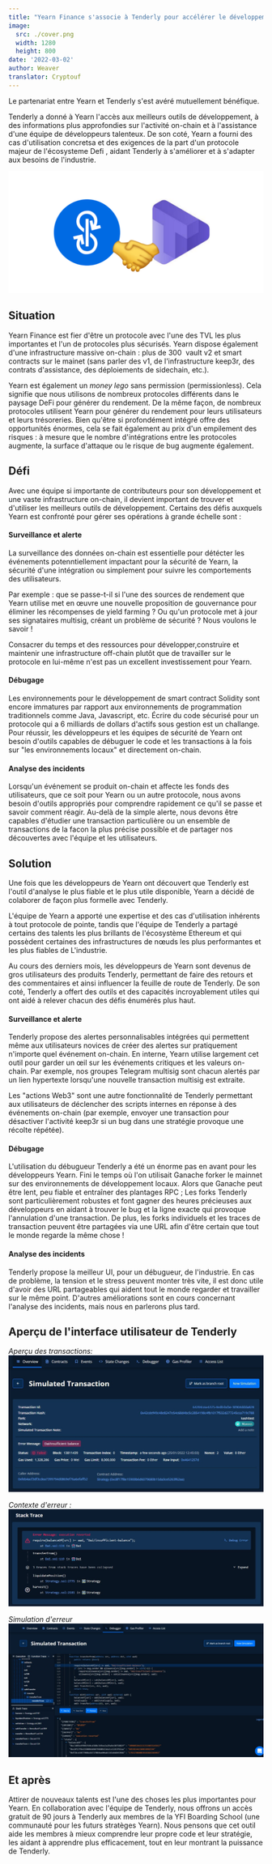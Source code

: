 ```yaml
---
title: "Yearn Finance s'associe à Tenderly pour accélérer le développement, le débugage et l'analyse d'incidents"
image:
  src: ./cover.png
  width: 1280
  height: 800
date: '2022-03-02'
author: Weaver
translator: Cryptouf 
---
```


Le partenariat entre Yearn et Tenderly s'est avéré mutuellement bénéfique.

Tenderly a donné à Yearn l'accès aux meilleurs outils de développement, à des informations plus approfondies sur l'activité on-chain et à l'assistance d'une équipe de développeurs talenteux. De son coté, Yearn a fourni des cas d'utilisation concretsa et des exigences de la part d'un protocole majeur de l'écosysteme Defi , aidant Tenderly à s'améliorer et à s'adapter aux besoins de l'industrie.

![](cover.png?w=1400&h=670)

## Situation
Yearn Finance est fier d'être un protocole avec l'une des TVL les plus importantes et l'un de protocoles plus sécurisés. Yearn dispose également d'une infrastructure massive on-chain : plus de 300  vault v2 et smart contracts sur le mainet (sans parler des v1, de l'infrastructure keep3r, des contrats d'assistance, des déploiements de sidechain, etc.).

Yearn est également un *money lego* sans permission (permissionless). Cela signifie que nous utilisons de nombreux protocoles différents dans le paysage DeFi pour générer du rendement. De la même façon, de nombreux protocoles utilisent Yearn pour générer du rendement pour leurs utilisateurs et leurs trésoreries. Bien qu'être si profondément intégré offre des opportunités énormes, cela se fait également au prix d'un empilement des risques : à mesure que le nombre d'intégrations entre les protocoles augmente, la surface d'attaque ou le risque de bug augmente également.

## Défi

Avec une équipe si importante de contributeurs pour son développement et une vaste infrastructure on-chain, il devient important de trouver et d'utiliser les meilleurs outils de développement. Certains des défis auxquels Yearn est confronté pour gérer ses opérations à grande échelle sont :

#### Surveillance et alerte
La surveillance des données on-chain est essentielle pour détécter les événements potenntiellement impactant pour la sécurité de Yearn, la sécurité d'une intégration ou simplement pour suivre les comportements des utilisateurs.

Par exemple : que se passe-t-il si l'une des sources de rendement que Yearn utilise met en œuvre une nouvelle proposition de gouvernance pour éliminer les récompenses de yield farming ? Ou qu'un protocole met à jour ses signataires multisig, créant un problème de sécurité ? Nous voulons le savoir !

Consacrer du temps et des ressources pour développer,construire et maintenir une infrastructure off-chain plutôt que de travailler sur le protocole en lui-même n'est pas un excellent investissement pour Yearn.

#### Débugage
Les environnements pour le développement de smart contract Solidity sont encore immatures par rapport aux environnements de programmation traditionnels comme Java, Javascript, etc. Écrire du code sécurisé pour un protocole qui a 6 milliards de dollars d'actifs sous gestion est un challange. Pour réussir, les développeurs et les équipes de sécurité de Yearn ont besoin d'outils capables de débuguer le code et les transactions à la fois sur "les environnements locaux" et directement on-chain. 

#### Analyse des incidents
Lorsqu'un événement se produit on-chain et affecte les fonds des utilisateurs, que ce soit pour Yearn ou un autre protocole, nous avons besoin d'outils appropriés pour comprendre rapidement ce qu'il se passe et savoir comment réagir. Au-delà de la simple alerte, nous devons être capables d'étudier une transaction particulière ou un ensemble de transactions de la facon la plus précise possible et de partager nos découvertes avec l'équipe et les utilisateurs.

## Solution
Une fois que les développeurs de Yearn ont découvert que Tenderly est l'outil d'analyse le plus fiable et le plus utile disponible, Yearn a décidé de colaborer de façon plus formelle avec Tenderly.

L'équipe de Yearn a apporté une expertise et des cas d'utilisation inhérents à tout protocole de pointe, tandis que l'équipe de Tenderly a partagé certains des talents les plus brillants de l'écosystème Ethereum et qui possèdent certaines des infrastructures de nœuds les plus performantes et les plus fiables de L'industrie.

Au cours des derniers mois, les développeurs de Yearn sont devenus de gros utilisateurs des produits Tenderly, permettant de faire des retours et des commentaires et ainsi influencer la feuille de route de Tenderly. De son coté, Tenderly a offert des outils et des capacités incroyablement utiles qui ont aidé à relever chacun des défis énumérés plus haut.

#### Surveillance et alerte
Tenderly propose des alertes personnalisables intégrées qui permettent même aux utilisateurs novices de créer des alertes sur pratiquement n'importe quel événement on-chain. En interne, Yearn utilise largement cet outil pour garder un œil sur les événements critiques et les valeurs on-chain. Par exemple, nos groupes Telegram multisig sont chacun alertés par un lien hypertexte lorsqu'une nouvelle transaction multisig est extraite.

Les "actions Web3" sont une autre fonctionnalité de Tenderly permettant aux utilisateurs de déclencher des scripts internes en réponse à des événements on-chain (par exemple, envoyer une transaction pour désactiver l'activité keep3r si un bug dans une stratégie provoque une récolte répétée).

#### Débugage
L'utilisation du débugueur Tenderly a été un énorme pas en avant pour les développeurs Yearn. Fini le temps où l'on utilisait Ganache forker le mainnet sur des environnements de développement locaux. Alors que Ganache peut être lent, peu fiable et entraîner des plantages RPC ; Les forks Tenderly sont particulièrement robustes et font gagner des heures précieuses aux développeurs en aidant à trouver le bug et la ligne exacte qui provoque l'annulation d'une transaction. De plus, les forks individuels et les traces de transaction peuvent être partagées via une URL afin d'être certain que tout le monde regarde la même chose !

#### Analyse des incidents
Tenderly propose la meilleur UI, pour un débugueur, de l'industrie. En cas de problème, la tension et le stress peuvent monter très vite, il est donc utile d'avoir des URL partageables qui aident tout le monde regarder et travailler sur le même point. D'autres améliorations sont en cours concernant l'analyse des incidents, mais nous en parlerons plus tard. 

## Aperçu de l'interface utilisateur de Tenderly

*Aperçu des transactions:*
![](image1.png?w=1140&h=609)

*Contexte d'erreur :*
![](image2.png?w=1131&h=432)

*Simulation d'erreur*
![](image3.png?w=1280&h=672)

## Et après
Attirer de nouveaux talents est l'une des choses les plus importantes pour Yearn. En collaboration avec l'équipe de Tenderly, nous offrons un accès gratuit de 90 jours à Tenderly aux membres de la YFI Boarding School (une communauté pour les futurs stratèges Yearn). Nous pensons que cet outil aide les membres à mieux comprendre leur propre code et leur stratégie, les aidant à apprendre plus efficacement, tout en leur montrant la puissance de Tenderly.

